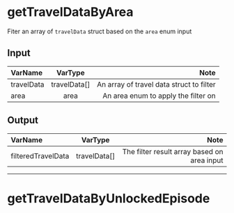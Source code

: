 # getTravelDataByArea

Fiter an array of `travelData` struct based on the `area` enum input

## Input

| VarName | VarType | Note |  
| :------------- | :----------: | -----------: |  
| travelData | travelData[] | An array of travel data struct to filter |  
| area | area | An area enum to apply the filter on |

## Output

| VarName | VarType | Note |  
| :------------- | :----------: | -----------: |  
| filteredTravelData | travelData[] | The filter result array based on area input |  

---

# getTravelDataByUnlockedEpisode

